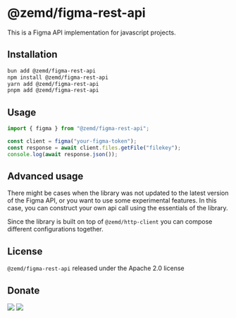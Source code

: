 # @zemd/figma-rest-api

This is a Figma API implementation for javascript projects.

## Installation

```sh
bun add @zemd/figma-rest-api
npm install @zemd/figma-rest-api
yarn add @zemd/figma-rest-api
pnpm add @zemd/figma-rest-api
```

## Usage

```ts
import { figma } from "@zemd/figma-rest-api";

const client = figma("your-figma-token");
const response = await client.files.getFile("filekey");
console.log(await response.json());
```

## Advanced usage

There might be cases when the library was not updated to the latest version of the Figma API, or you want to use
some experimental features. In this case, you can construct your own api call using the essentials of the library.

Since the library is built on top of `@zemd/http-client` you can compose different configurations together.


## License

`@zemd/figma-rest-api` released under the Apache 2.0 license

## Donate

[![](https://img.shields.io/badge/patreon-donate-yellow.svg)](https://www.patreon.com/red_rabbit)
[![](https://img.shields.io/static/v1?label=UNITED24&message=support%20Ukraine&color=blue)](https://u24.gov.ua/)

